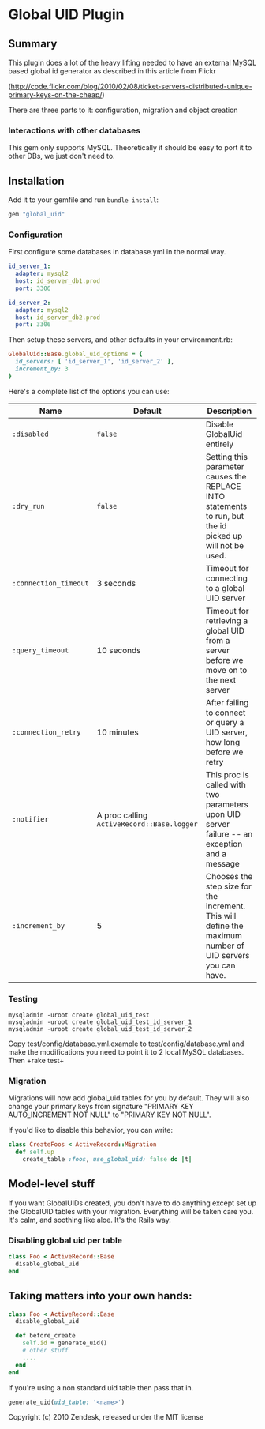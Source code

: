 # Global UID Plugin

## Summary

This plugin does a lot of the heavy lifting needed to have an external MySQL based global id generator as described in this article from Flickr

(http://code.flickr.com/blog/2010/02/08/ticket-servers-distributed-unique-primary-keys-on-the-cheap/)

There are three parts to it: configuration, migration and object creation

### Interactions with other databases

This gem only supports MySQL. Theoretically it should be easy to port it to other DBs, we just don't need to.

## Installation

Add it to your gemfile and run `bundle install`:

```rb
gem "global_uid"
```

### Configuration

First configure some databases in database.yml in the normal way.

```yml
id_server_1:
  adapter: mysql2
  host: id_server_db1.prod
  port: 3306

id_server_2:
  adapter: mysql2
  host: id_server_db2.prod
  port: 3306
```

Then setup these servers, and other defaults in your environment.rb:

```rb
GlobalUid::Base.global_uid_options = {
  id_servers: [ 'id_server_1', 'id_server_2' ],
  increment_by: 3
}
```

Here's a complete list of the options you can use:

| Name                  | Default                                    | Description                                                                                                |
| --------------------- | ------------------------------------------ | ---------------------------------------------------------------------------------------------------------- |
| `:disabled`           | `false`                                    | Disable GlobalUid entirely                                                                                 |
| `:dry_run`            | `false`                                    | Setting this parameter causes the REPLACE INTO statements to run, but the id picked up will not be used.   |
| `:connection_timeout` | 3 seconds                                  | Timeout for connecting to a global UID server                                                              |
| `:query_timeout`      | 10 seconds                                 | Timeout for retrieving a global UID from a server before we move on to the next server                     |
| `:connection_retry`   | 10 minutes                                 | After failing to connect or query a UID server, how long before we retry                                   |
| `:notifier`           | A proc calling `ActiveRecord::Base.logger` | This proc is called with two parameters upon UID server failure -- an exception and a message              |
| `:increment_by`       | 5                                          | Chooses the step size for the increment.  This will define the maximum number of UID servers you can have. |

### Testing

```
mysqladmin -uroot create global_uid_test
mysqladmin -uroot create global_uid_test_id_server_1
mysqladmin -uroot create global_uid_test_id_server_2
```

Copy test/config/database.yml.example to test/config/database.yml and make the modifications you need to point it to 2 local MySQL databases. Then +rake test+

### Migration

Migrations will now add global_uid tables for you by default.  They will also change
your primary keys from signature "PRIMARY KEY AUTO_INCREMENT NOT NULL" to "PRIMARY KEY NOT NULL".

If you'd like to disable this behavior, you can write:

```rb
class CreateFoos < ActiveRecord::Migration
  def self.up
    create_table :foos, use_global_uid: false do |t|
```

## Model-level stuff

If you want GlobalUIDs created, you don't have to do anything except set up the GlobalUID tables
with your migration.  Everything will be taken care you.  It's calm, and soothing like aloe.
It's the Rails way.


### Disabling global uid per table

```rb
class Foo < ActiveRecord::Base
  disable_global_uid
end
````


## Taking matters into your own hands:

```rb
class Foo < ActiveRecord::Base
  disable_global_uid

  def before_create
    self.id = generate_uid()
    # other stuff
    ....
  end
end
```

If you're using a non standard uid table then pass that in.

```rb
generate_uid(uid_table: '<name>')
```

Copyright (c) 2010 Zendesk, released under the MIT license
